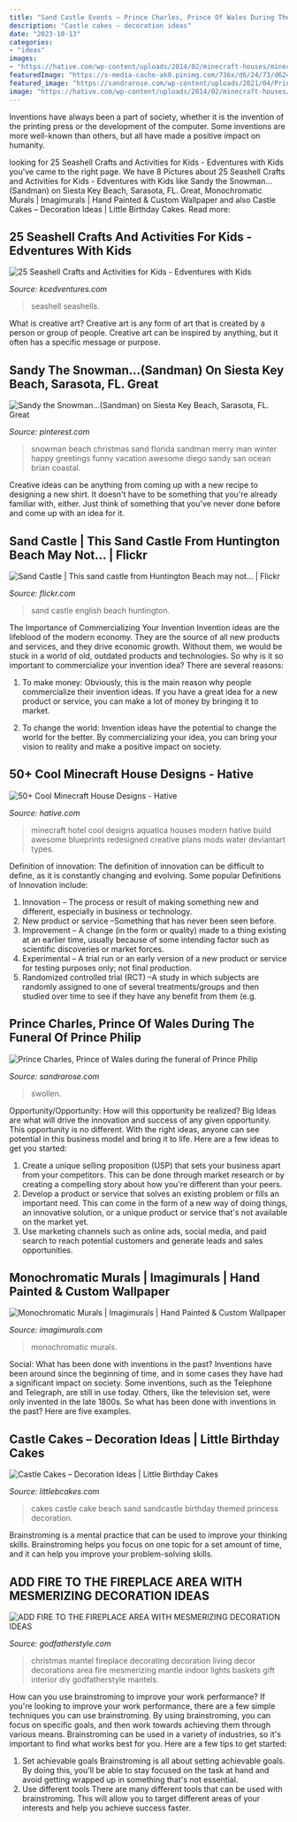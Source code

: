 ```yaml
---
title: "Sand Castle Events ~ Prince Charles, Prince Of Wales During The Funeral Of Prince Philip"
description: "Castle cakes – decoration ideas"
date: "2023-10-13"
categories:
- "ideas"
images:
- "https://hative.com/wp-content/uploads/2014/02/minecraft-houses/minecraft-aquatica-hotel-43.jpg"
featuredImage: "https://s-media-cache-ak0.pinimg.com/736x/d6/24/73/d624739be49276d994b6d3c3d2d7acd8.jpg"
featured_image: "https://sandrarose.com/wp-content/uploads/2021/04/Prince-Charles-Prince-of-Wales-crying-GettyImages-1313282745-768x1111.jpg"
image: "https://hative.com/wp-content/uploads/2014/02/minecraft-houses/minecraft-aquatica-hotel-43.jpg"
---
```



Inventions have always been a part of society, whether it is the invention of the printing press or the development of the computer. Some inventions are more well-known than others, but all have made a positive impact on humanity.

	

		
looking for 25 Seashell Crafts and Activities for Kids - Edventures with Kids you've came to the right page. We have 8 Pictures about 25 Seashell Crafts and Activities for Kids - Edventures with Kids like Sandy the Snowman...(Sandman) on Siesta Key Beach, Sarasota, FL. Great, Monochromatic Murals | Imagimurals | Hand Painted &amp; Custom Wallpaper and also Castle Cakes – Decoration Ideas | Little Birthday Cakes. Read more:
		
    
## 25 Seashell Crafts And Activities For Kids - Edventures With Kids

<img loading=lazy src="https://www.kcedventures.com/images/stories/shellcrafts.jpg" onerror="this.onerror=null;this.src='https://tse2.mm.bing.net/th?id=OIP.0YvEtoAoFTjrXehYbwYsZQHaK0&amp;pid=15.1';" alt="25 Seashell Crafts and Activities for Kids - Edventures with Kids">

_Source: kcedventures.com_

>seashell seashells. 

	

What is creative art?
Creative art is any form of art that is created by a person or group of people. Creative art can be inspired by anything, but it often has a specific message or purpose.

    
## Sandy The Snowman...(Sandman) On Siesta Key Beach, Sarasota, FL. Great

<img loading=lazy src="https://s-media-cache-ak0.pinimg.com/736x/d6/24/73/d624739be49276d994b6d3c3d2d7acd8.jpg" onerror="this.onerror=null;this.src='https://tse3.mm.bing.net/th?id=OIP.212E4i9VAIFZ2XjvmLhdiwHaJ4&amp;pid=15.1';" alt="Sandy the Snowman...(Sandman) on Siesta Key Beach, Sarasota, FL. Great">

_Source: pinterest.com_

>snowman beach christmas sand florida sandman merry man winter happy greetings funny vacation awesome diego sandy san ocean brian coastal. 

	

Creative ideas can be anything from coming up with a new recipe to designing a new shirt. It doesn't have to be something that you're already familiar with, either. Just think of something that you've never done before and come up with an idea for it.

    
## Sand Castle | This Sand Castle From Huntington Beach May Not… | Flickr

<img loading=lazy src="https://live.staticflickr.com/4028/4698703312_8dac382236_b.jpg" onerror="this.onerror=null;this.src='https://tse1.mm.bing.net/th?id=OIP.N0tMHMUDzo_xZDh2DA5KwAHaET&amp;pid=15.1';" alt="Sand Castle | This sand castle from Huntington Beach may not… | Flickr">

_Source: flickr.com_

>sand castle english beach huntington. 

	

The Importance of Commercializing Your Invention
Invention ideas are the lifeblood of the modern economy. They are the source of all new products and services, and they drive economic growth. Without them, we would be stuck in a world of old, outdated products and technologies.
So why is it so important to commercialize your invention idea? There are several reasons:

1. To make money: Obviously, this is the main reason why people commercialize their invention ideas. If you have a great idea for a new product or service, you can make a lot of money by bringing it to market.

2. To change the world: Invention ideas have the potential to change the world for the better. By commercializing your idea, you can bring your vision to reality and make a positive impact on society.


    
## 50+ Cool Minecraft House Designs - Hative

<img loading=lazy src="https://hative.com/wp-content/uploads/2014/02/minecraft-houses/minecraft-aquatica-hotel-43.jpg" onerror="this.onerror=null;this.src='https://tse1.mm.bing.net/th?id=OIP.MfY2se3GDoY0RYCeSse6PwHaEL&amp;pid=15.1';" alt="50+ Cool Minecraft House Designs - Hative">

_Source: hative.com_

>minecraft hotel cool designs aquatica houses modern hative build awesome blueprints redesigned creative plans mods water deviantart types. 

	

Definition of innovation:
The definition of innovation can be difficult to define, as it is constantly changing and evolving. Some popular Definitions of Innovation include:
1. Innovation – The process or result of making something new and different, especially in business or technology.
2. New product or service –Something that has never been seen before.
3. Improvement – A change (in the form or quality) made to a thing existing at an earlier time, usually because of some intending factor such as scientific discoveries or market forces.
4. Experimental – A trial run or an early version of a new product or service for testing purposes only; not final production. 
5. Randomized controlled trial (RCT) –A study in which subjects are randomly assigned to one of several treatments/groups and then studied over time to see if they have any benefit from them (e.g.

    
## Prince Charles, Prince Of Wales During The Funeral Of Prince Philip

<img loading=lazy src="https://sandrarose.com/wp-content/uploads/2021/04/Prince-Charles-Prince-of-Wales-crying-GettyImages-1313282745-768x1111.jpg" onerror="this.onerror=null;this.src='https://tse3.mm.bing.net/th?id=OIP.a55dDnXWgiY0nYtyC3AAbwHaKt&amp;pid=15.1';" alt="Prince Charles, Prince of Wales during the funeral of Prince Philip">

_Source: sandrarose.com_

>swollen. 

	

Opportunity/Opportunity: How will this opportunity be realized?
Big Ideas are what will drive the innovation and success of any given opportunity. This opportunity is no different. With the right ideas, anyone can see potential in this business model and bring it to life. Here are a few ideas to get you started: 
1. Create a unique selling proposition (USP) that sets your business apart from your competitors. This can be done through market research or by creating a compelling story about how you're different than your peers. 
2. Develop a product or service that solves an existing problem or fills an important need. This can come in the form of a new way of doing things, an innovative solution, or a unique product or service that's not available on the market yet. 
3. Use marketing channels such as online ads, social media, and paid search to reach potential customers and generate leads and sales opportunities.

    
## Monochromatic Murals | Imagimurals | Hand Painted &amp; Custom Wallpaper

<img loading=lazy src="https://imagimurals.com/wp-content/uploads/2020/05/2766737.jpg" onerror="this.onerror=null;this.src='https://tse3.mm.bing.net/th?id=OIP.nm0Uaes8jJpgL5g0dTq3CQHaE8&amp;pid=15.1';" alt="Monochromatic Murals | Imagimurals | Hand Painted &amp; Custom Wallpaper">

_Source: imagimurals.com_

>monochromatic murals. 

	

Social: What has been done with inventions in the past?
Inventions have been around since the beginning of time, and in some cases they have had a significant impact on society. Some inventions, such as the Telephone and Telegraph, are still in use today. Others, like the television set, were only invented in the late 1800s. So what has been done with inventions in the past? Here are five examples.

    
## Castle Cakes – Decoration Ideas | Little Birthday Cakes

<img loading=lazy src="http://www.littlebcakes.com/wp-content/uploads/2013/08/Sand-Castle-Cakes.jpg" onerror="this.onerror=null;this.src='https://tse2.mm.bing.net/th?id=OIP.SQTxTr4YoV1YboLZciMQrQHaJ5&amp;pid=15.1';" alt="Castle Cakes – Decoration Ideas | Little Birthday Cakes">

_Source: littlebcakes.com_

>cakes castle cake beach sand sandcastle birthday themed princess decoration. 

	

Brainstroming is a mental practice that can be used to improve your thinking skills. Brainstroming helps you focus on one topic for a set amount of time, and it can help you improve your problem-solving skills.

    
## ADD FIRE TO THE FIREPLACE AREA WITH MESMERIZING DECORATION IDEAS

<img loading=lazy src="http://godfatherstyle.com/wp-content/uploads/2015/10/decoration-interior-stylish-green-garlands-added-red-scarf-as-well-as-lighting-decors-mantel-christmas-ideas-in-vintage-living-room-decorating-designs-30-inviting-mantel-christmas-ideas-pictures-.jpg" onerror="this.onerror=null;this.src='https://tse2.mm.bing.net/th?id=OIP.qn_KQEMD6aBWSHhQyq6VNQHaLH&amp;pid=15.1';" alt="ADD FIRE TO THE FIREPLACE AREA WITH MESMERIZING DECORATION IDEAS">

_Source: godfatherstyle.com_

>christmas mantel fireplace decorating decoration living decor decorations area fire mesmerizing mantle indoor lights baskets gift interior diy godfatherstyle mantels. 

	

How can you use brainstroming to improve your work performance?
If you're looking to improve your work performance, there are a few simple techniques you can use brainstroming. By using brainstroming, you can focus on specific goals, and then work towards achieving them through various means. Brainstroming can be used in a variety of industries, so it's important to find what works best for you. Here are a few tips to get started: 
1. Set achievable goals
Brainstroming is all about setting achievable goals. By doing this, you'll be able to stay focused on the task at hand and avoid getting wrapped up in something that's not essential. 
2. Use different tools
There are many different tools that can be used with brainstroming. This will allow you to target different areas of your interests and help you achieve success faster. 

